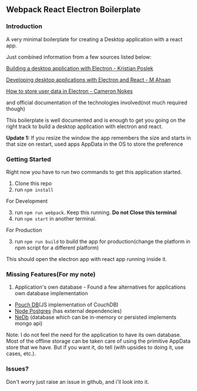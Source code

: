 ## Webpack React Electron Boilerplate

### Introduction

A very minimal boilerplate for creating a Desktop application with a react app.

Just combined information from a few sources listed below:

[Building a desktop application with Electron - Kristian Poslek](https://medium.com/developers-writing/building-a-desktop-application-with-electron-204203eeb658)

[Developing desktop applications with Electron and React - M Ahsan](https://medium.com/@Agro/developing-desktop-applications-with-electron-and-react-40d117d97564)

[How to store user data in Electron - Cameron Nokes](https://medium.com/@ccnokes/how-to-store-user-data-in-electron-3ba6bf66bc1e)

and official documentation of the technologies involved(not much required though)

This boilerplate is well documented and is enough to get you going on the right track to build a desktop application with electron and react.

**Update 1:** If you resize the window the app remembers the size and starts in that size on restart, used apps AppData in the OS to store the preference

### Getting Started
Right now you have to run two commands to get this application started.

1. Clone this repo
2. run `npm install`

For Development

3. run `npm run webpack`. Keep this running. **Do not Close this terminal**
4. run `npm start` in another terminal.
    
For Production

3. run `npm run build` to build the app for production(change the platform in npm script for a different platform)

This should open the electron app with react app running inside it.

### Missing Features(For my note)
1. Application's own database - Found a few alternatives for applications own database implementation
  * [Pouch DB](https://pouchdb.com/)(JS implementation of CouchDB)
  * [Node Postgres](https://github.com/brianc/node-postgres) (has external dependencies)
  * [NeDb](https://github.com/louischatriot/nedb) (database which can be in-memory or persisted implements mongo api)
  
Note: I do not feel the need for the application to have its own database. Most of 
     the offline storage can be taken care of using the primitive AppData store that 
     we have. But if you want it, do tell (with upsides to doing it, use cases, etc.).

### Issues?
Don't worry just raise an issue in github, and i'll look into it.